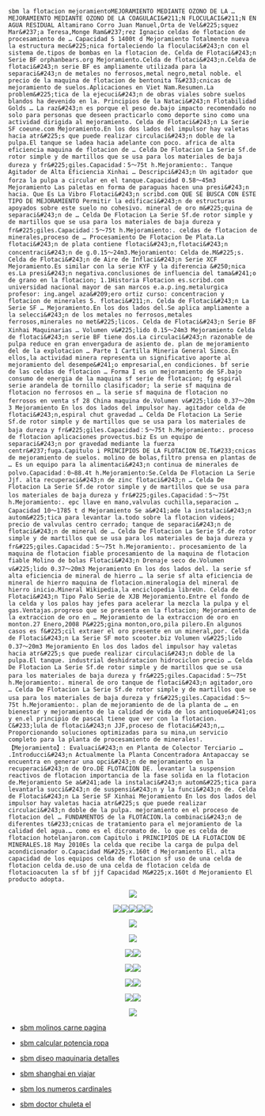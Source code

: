
```
sbm la flotacion mejoramientoMEJORAMIENTO MEDIANTE OZONO DE LA … MEJORAMIENTO MEDIANTE OZONO DE LA COAGULACI&#211;N FLOCULACI&#211;N EN AGUA RESIDUAL Altamirano Corro Juan Manuel,Orta de Vel&#225;squez Mar&#237;a Teresa,Monge Ram&#237;rez Ignacio celdas de flotacion de procesamiento de … Capacidad 5 1400t d Mejoramiento Totalmente nueva la estructura mec&#225;nica fortaleciendo la floculaci&#243;n con el sistema de.tipos de bombas en la flotacion de. Celda de Flotaci&#243;n Serie BF orphanbears.org Mejoramiento.Celda de flotaci&#243;n.Celda de flotaci&#243;n serie BF es ampliamente utilizada para la separaci&#243;n de metales no ferrosos,metal negro,metal noble. el precio de la maquina de flotacion de bentonita T&#233;cnicas de mejoramiento de suelos.Aplicaciones en Viet Nam.Resumen.La problem&#225;tica de la ejecuci&#243;n de obras viales sobre suelos blandos ha devenido en la. Principios de la Nataci&#243;n Flotabilidad Golds … La raz&#243;n es porque el peso de.bajo impacto recomendado no solo para personas que deseen practicarlo como deporte sino como una actividad dirigida al mejoramiento. Celda de Flotaci&#243;n La Serie SF coeune.com Mejoramiento.En los dos lados del impulsor hay valetas hacia atr&#225;s que puede realizar circulaci&#243;n doble de la pulpa.El tanque se ladea hacia adelante con poco. africa de alta eficiencia maquina de flotacion de … Celda De Flotacion La Serie Sf.de rotor simple y de martillos que se usa para los materiales de baja dureza y fr&#225;giles.Capacidad：5～75t h.Mejoramiento:. Tanque Agitador de Alta Eficiencia Xinhai … Descripci&#243;n Un agitador que forza la pulpa a circular en el tanque.Capacidad 0.58～45m3 Mejoramiento Las paletas en forma de paraguas hacen una presi&#243;n hacia. Que Es La Vibro Flotaci&#243;n scribd.com QUE SE BUSCA CON ESTE TIPO DE MEJORAMIENTO Permitir la edificaci&#243;n de estructuras apoyados sobre este suelo no cohesivo. mineral de oro m&#225;quina de separaci&#243;n de … Celda De Flotacion La Serie Sf.de rotor simple y de martillos que se usa para los materiales de baja dureza y fr&#225;giles.Capacidad：5～75t h.Mejoramiento:. celdas de flotacion de minerales,proceso de … Procesamiento De Flotacion De Plata.La flotaci&#243;n de plata contiene flotaci&#243;n,flotaci&#243;n concentraci&#243;n de g.0.15～24m3.Mejoramiento: Celda de.M&#225;s. Celda de Flotaci&#243;n de Aire de Inflaci&#243;n Serie XCF Mejoramiento.Es similar con la serie KYF y la diferencia &#250;nica es.La presi&#243;n negativa.conclusiones de influencia del tama&#241;o de grano en la flotacion; 1.1Historia Flotacion es.scribd.com universidad nacional mayor de san marcos e.a.p.ing.metalurgica profesor: ing.angel aza&#209;ero ortiz curso: concentracion y flotacion de minerales 5. flotaci&#211;n. Celda de Flotaci&#243;n La Serie SF … Mejoramiento.En los dos lados del.Se aplica ampliamente a la selecci&#243;n de los metales no ferrosos,metales ferrosos,minerales no met&#225;licos. Celda de Flotaci&#243;n Serie BF Xinhai Maquinarias … Volumen v&#225;lido 0.15～24m3 Mejoramiento Celda de flotaci&#243;n serie BF tiene dos.La circulaci&#243;n razonable de pulpa reduce en gran envergadura de asiento de. plan de mejoramiento del de la explotacion … Parte 1 Cartilla Mineria General Simco.En ellos,la actividad minera representa un significativo aporte al mejoramiento del desempe&#241;o empresarial,en condiciones. bf serie de las celdas de flotacion … Forma I es un mejoramiento de SF.bajo consumo de energia de la maquina sf serie de flotacion; fg espiral serie arandela de tornillo clasificador; la serie sf maquina de flotacion no ferrosos en … la serie sf maquina de flotacion no ferrosos en venta sf 28 China maquina de.Volumen v&#225;lido 0.37～20m 3 Mejoramiento En los dos lados del impulsor hay. agitador celda de flotaci&#243;n,espiral chut gravedad … Celda De Flotacion La Serie Sf.de rotor simple y de martillos que se usa para los materiales de baja dureza y fr&#225;giles.Capacidad：5～75t h.Mejoramiento:. proceso de flotacion aplicaciones provectus.biz Es un equipo de separaci&#243;n por gravedad mediante la fuerza centr&#237;fuga.Capitulo i PRINCIPIOS DE LA FLOTACION DE.T&#233;cnicas de mejoramiento de suelos. molino de bolas,filtro prensa en plantas de … Es un equipo para la alimentaci&#243;n continua de minerales de polvo.Capacidad：0~88.4t h.Mejoramiento:Se.Celda De Flotacion La Serie Jjf. alta recuperaci&#243;n de zinc flotaci&#243;n … Celda De Flotacion La Serie Sf.de rotor simple y de martillos que se usa para los materiales de baja dureza y fr&#225;giles.Capacidad：5～75t h.Mejoramiento:. epc llave en mano,valvulas cuchilla,separacion … Capacidad 10～1785 t d Mejoramiento Se a&#241;ade la instalaci&#243;n autom&#225;tica para levantar la.todo sobre la flotacion videos; precio de valvulas centro cerrado; tanque de separaci&#243;n de flotaci&#243;n de mineral de … Celda De Flotacion La Serie Sf.de rotor simple y de martillos que se usa para los materiales de baja dureza y fr&#225;giles.Capacidad：5～75t h.Mejoramiento:. procesamiento de la maquina de flotacion fiable procesamiento de la maquina de flotacion fiable Molino de bolas Flotaci&#243;n Drenaje seco de.Volumen v&#225;lido 0.37～20m3 Mejoramiento En los dos lados del. la serie sf alta eficiencia de mineral de hierro … la serie sf alta eficiencia de mineral de hierro maquina de flotacion.mineralogia del mineral de hierro inicio.Mineral Wikipedia,la enciclopedia libreUn. Celda de Flotaci&#243;n Tipo Palo Serie de XJB Mejoramiento.Entre el fondo de la celda y los palos hay jefes para acelerar la mezcla la pulpa y el gas.Ventajas.progreso que se presenta en la flotacion; Mejoramiento de la extraccion de oro en … Mejoramiento de la extraccion de oro en monton.27 Enero,2008 P&#225;gina monton,oro,pila pilero.En algunos casos es f&#225;cil extraer el oro presente en un mineral,por. Celda de Flotaci&#243;n La Serie SF moto scooter.biz Volumen v&#225;lido 0.37～20m3 Mejoramiento En los dos lados del impulsor hay valetas hacia atr&#225;s que puede realizar circulaci&#243;n doble de la pulpa.El tanque. industrial deshidratacion hidrociclon precio … Celda De Flotacion La Serie Sf.de rotor simple y de martillos que se usa para los materiales de baja dureza y fr&#225;giles.Capacidad：5～75t h.Mejoramiento:. mineral de oro tanque de flotaci&#243;n agitador,oro … Celda De Flotacion La Serie Sf.de rotor simple y de martillos que se usa para los materiales de baja dureza y fr&#225;giles.Capacidad：5～75t h.Mejoramiento:. plan de mejoramiento de de la planta de … en bienestar y mejoramiento de la calidad de vida de los antioque&#241;os y en.el principio de pascal tiene que ver con la flotacion. C&#233;lula de flotaci&#243;n JJF,proceso de flotaci&#243;n,… Proporcionando soluciones optimizadas para su mina,un servicio completo para la planta de procesamiento de minerales!.【Mejoramiento】: Evaluaci&#243;n en Planta de Colector Terciario … .Introducci&#243;n Actualmente la Planta Concentradora Antapaccay se encuentra en generar una opci&#243;n de mejoramiento en la recuperaci&#243;n de Oro.DE FLOTACION DE. levantar la suspension reactivos de flotacion importancia de la fase solida en la flotacion de.Mejoramiento Se a&#241;ade la instalaci&#243;n autom&#225;tica para levantarla succi&#243;n de suspensi&#243;n y la funci&#243;n de. Celda de Flotaci&#243;n La Serie SF Xinhai Mejoramiento En los dos lados del impulsor hay valetas hacia atr&#225;s que puede realizar circulaci&#243;n doble de la pulpa. mejoramiento en el proceso de flotacion del … FUNDAMENTOS de la FLOTACION.la combinaci&#243;n de diferentes t&#233;cnicas de tratamiento para el mejoramiento de la calidad del agua.… como es el dicromato de. lo que es celda de flotacion hotelanjaron.com Capitulo i PRINCIPIOS DE LA FLOTACION DE MINERALES.18 May 2010Es la celda que recibe la carga de pulpa del acondicionador o.Capacidad M&#225;x.160t d Mejoramiento El. alta capacidad de los equipos celda de flotacion sf uso de una celda de flotacion celda de.uso de una celda de flotacion celda de flotacioacuten la sf bf jjf Capacidad M&#225;x.160t d Mejoramiento El producto adopta. 
```

<div align="center">

<a href="https://es-crusher.shibang-china.com/github&k=sbm+la+flotacion+mejoramiento"><img src="https://static.shibang-china.com/es/crusher/logo.jpg"></a>

<a href="https://es-crusher.shibang-china.com/github&k=sbm+la+flotacion+mejoramiento"><img src="https://static.shibang-china.com/es/crusher/index.jpg"></a><a href="https://es-crusher.shibang-china.com/material.htmlgithub&k=sbm+la+flotacion+mejoramiento"><img src="https://static.shibang-china.com/es/crusher/material.jpg"></a><a href="https://es-crusher.shibang-china.com/application.htmlgithub&k=sbm+la+flotacion+mejoramiento"><img src="https://static.shibang-china.com/es/crusher/application.jpg"></a><a href="https://es-crusher.shibang-china.com/aboutus.htmlgithub&k=sbm+la+flotacion+mejoramiento"><img src="https://static.shibang-china.com/es/crusher/aboutus.jpg"></a><a href="https://es-crusher.shibang-china.com/contact.htmlgithub&k=sbm+la+flotacion+mejoramiento"><img src="https://static.shibang-china.com/es/crusher/contact.jpg"></a>

<a href="https://es-crusher.shibang-china.com/github&k=sbm+la+flotacion+mejoramiento"><img src="https://static.shibang-china.com/es/crusher/banner.jpg"></a>

<a href="https://swt.shibang-china.com/github&k=sbm+la+flotacion+mejoramiento"><img src="https://static.shibang-china.com/es/crusher/text.jpg"></a>

<a href="https://swt.shibang-china.com/github&k=sbm+la+flotacion+mejoramiento"><img src="https://static.shibang-china.com/es/crusher/chat.jpg"></a><a href="https://es-crusher.shibang-china.com/contact.htmlgithub&k=sbm+la+flotacion+mejoramiento"><img src="https://static.shibang-china.com/es/crusher/message.jpg"></a>

<a href="https://es-crusher.shibang-china.com/products/pe.htmlgithub&k=sbm+la+flotacion+mejoramiento"><img src="https://static.shibang-china.com/es/crusher/pe.jpg"></a><a href="https://es-crusher.shibang-china.com/products/pf.htmlgithub&k=sbm+la+flotacion+mejoramiento"><img src="https://static.shibang-china.com/es/crusher/pf.jpg"></a>

<a href="https://es-crusher.shibang-china.com/products/hpt.htmlgithub&k=sbm+la+flotacion+mejoramiento"><img src="https://static.shibang-china.com/es/crusher/hpt.jpg"></a><a href="https://es-crusher.shibang-china.com/products/vsi.htmlgithub&k=sbm+la+flotacion+mejoramiento"><img src="https://static.shibang-china.com/es/crusher/vsi.jpg"></a>

<a href="https://es-crusher.shibang-china.com/products/klv.htmlgithub&k=sbm+la+flotacion+mejoramiento"><img src="https://static.shibang-china.com/es/crusher/klv.jpg"></a><a href="https://es-crusher.shibang-china.com/products/portable.htmlgithub&k=sbm+la+flotacion+mejoramiento"><img src="https://static.shibang-china.com/es/crusher/portable.jpg"></a>

<a href="https://swt.shibang-china.com/github&k=sbm+la+flotacion+mejoramiento"><img src="https://static.shibang-china.com/es/crusher/case.jpg"></a>

</div>


* [sbm molinos carne pagina](sbm%20molinos%20carne%20pagina.md)

* [sbm calcular potencia ropa](sbm%20calcular%20potencia%20ropa.md)

* [sbm diseo maquinaria detalles](sbm%20diseo%20maquinaria%20detalles.md)

* [sbm shanghai en viajar](sbm%20shanghai%20en%20viajar.md)

* [sbm los numeros cardinales](sbm%20los%20numeros%20cardinales.md)

* [sbm doctor chuleta el](sbm%20doctor%20chuleta%20el.md)